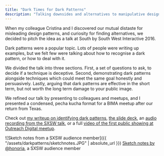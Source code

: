 ```yaml
---
title: "Dark Times for Dark Patterns"
description: "Talking downsides and alternatives to manipulative design practices at SXSW in Texas"
---
```


When my colleague Cristina and I discovered our mutual distaste for misleading design patterns, and curiosity for finding alternatives, we decided to pitch the idea as a talk at South by South West Interactive 2016.

Dark patterns were a popular topic. Lots of people were writing up examples, but we felt few were talking about how to recognise a dark pattern, or how to deal with it.

We divided the talk into three sections. First, a set of questions to ask, to decide if a technique is deceptive. Second, demonstrating dark patterns alongside techniques which could meet the same goal honestly and persuasively. Lastly, arguing that dark patterns are effective in the short term, but not worth the long term damage to your public image.

We refined our talk by presenting to colleagues and meetups, and I presented a condensed, pecha kucha format for a BIMA meetup after our return from Texas.

Check out [my writeup on identifying dark patterns](https://analogfolk.com/news/dark-patterns), [the slide deck](https://www.slideshare.net/criviga/dark-times-for-dark-patterns-59440001), an [audio recording from the SXSW talk](https://soundcloud.com/officialsxsw/dark-times-for-dark-patterns-ethical-alternatives-sxsw-interactive-2016/), or a full [video of the first public showing at Outreach Digital meetup](https://www.youtube.com/watch?v=azgFV34qQ_I).

![Sketch notes from a SXSW audience member]({{ "/assets/darkpatterns/sketchnotes.JPG" | absolute_url }})
<span class="post-meta">[Sketch notes by @honoria](https://twitter.com/honoria/status/708372819915120640), a SXSW audience member</span>